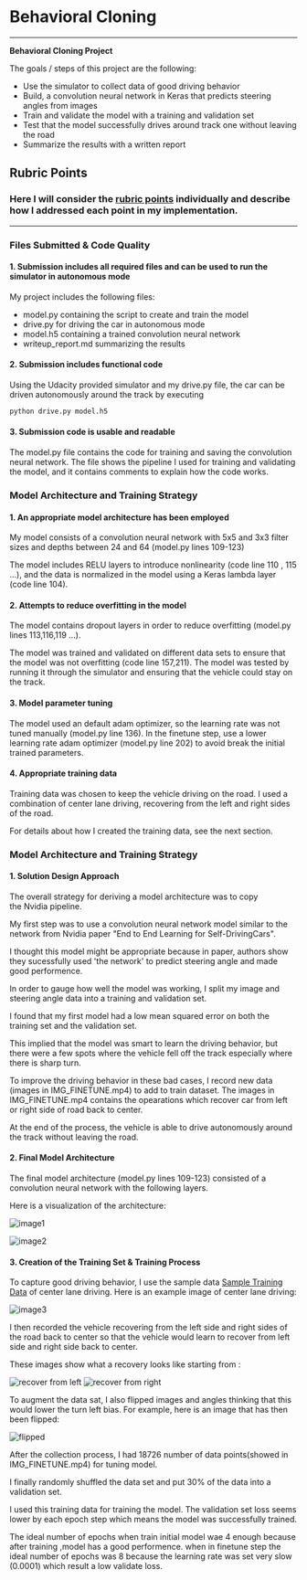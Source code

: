 # **Behavioral Cloning** 
---

**Behavioral Cloning Project**

The goals / steps of this project are the following:
* Use the simulator to collect data of good driving behavior
* Build, a convolution neural network in Keras that predicts steering angles from images
* Train and validate the model with a training and validation set
* Test that the model successfully drives around track one without leaving the road
* Summarize the results with a written report


[//]: # (Image References)

[image1]: ./examples/placeholder.png "Model Visualization"
[image2]: ./examples/placeholder.png "Grayscaling"
[image3]: ./examples/placeholder_small.png "Recovery Image"
[image4]: ./examples/placeholder_small.png "Recovery Image"
[image5]: ./examples/placeholder_small.png "Recovery Image"
[image6]: ./examples/placeholder_small.png "Normal Image"
[image7]: ./examples/placeholder_small.png "Flipped Image"

## Rubric Points
### Here I will consider the [rubric points](https://review.udacity.com/#!/rubrics/432/view) individually and describe how I addressed each point in my implementation.  

---
### Files Submitted & Code Quality

#### 1. Submission includes all required files and can be used to run the simulator in autonomous mode

My project includes the following files:
* model.py containing the script to create and train the model
* drive.py for driving the car in autonomous mode
* model.h5 containing a trained convolution neural network 
* writeup_report.md summarizing the results

#### 2. Submission includes functional code
Using the Udacity provided simulator and my drive.py file, the car can be driven autonomously around the track by executing 
```sh
python drive.py model.h5
```

#### 3. Submission code is usable and readable

The model.py file contains the code for training and saving the convolution neural network. The file shows the pipeline I used for training and validating the model, and it contains comments to explain how the code works.

### Model Architecture and Training Strategy

#### 1. An appropriate model architecture has been employed

My model consists of a convolution neural network with 5x5 and 3x3 filter sizes and depths between 24 and 64 (model.py lines 109-123) 

The model includes RELU layers to introduce nonlinearity (code line 110 , 115 ...), and the data is normalized in the model using a Keras lambda layer (code line 104). 

#### 2. Attempts to reduce overfitting in the model

The model contains dropout layers in order to reduce overfitting (model.py lines 113,116,119 ...). 

The model was trained and validated on different data sets to ensure that the model was not overfitting (code line 157,211). The model was tested by running it through the simulator and ensuring that the vehicle could stay on the track.

#### 3. Model parameter tuning

The model used an default adam optimizer, so the learning rate was not tuned manually (model.py line 136).
In the finetune step, use a lower learning rate adam optimizer (model.py line 202) to avoid break the initial trained parameters.

#### 4. Appropriate training data

Training data was chosen to keep the vehicle driving on the road. I used a combination of center lane driving, recovering from the left and right sides of the road.

For details about how I created the training data, see the next section. 

### Model Architecture and Training Strategy

#### 1. Solution Design Approach

The overall strategy for deriving a model architecture was to copy the Nvidia pipeline.

My first step was to use a convolution neural network model similar to the network from Nvidia paper "End to End Learning for Self-DrivingCars".

I thought this model might be appropriate because in paper, authors show they sucessfully used 'the network' to predict steering angle and made good performence.

In order to gauge how well the model was working, I split my image and steering angle data into a training and validation set. 

I found that my first model had a low mean squared error  on both the training set and the validation set.

This implied that the model was smart to learn the driving behavior, but there were a few spots where the vehicle fell off the track especially where there is sharp turn. 

To improve the driving behavior in these bad cases, I record new data (images in IMG_FINETUNE.mp4) to add to train dataset. The images in IMG_FINETUNE.mp4 contains the opearations which recover car from left or right side of road back to center.

At the end of the process, the vehicle is able to drive autonomously around the track without leaving the road.

#### 2. Final Model Architecture

The final model architecture (model.py lines 109-123) consisted of a convolution neural network with the following layers.

Here is a visualization of the architecture:

![image1](./examples/model_architecture_part_1.PNG) 

![image2](./examples/model_architecture_part_2.PNG)

#### 3. Creation of the Training Set & Training Process

To capture good driving behavior, I use the sample data [Sample Training Data](https://d17h27t6h515a5.cloudfront.net/topher/2016/December/584f6edd_data/data.zip) of center lane driving. Here is an example image of center lane driving:

![image3](./examples/center_2016_12_01_13_30_48_287.jpg)

I then recorded the vehicle recovering from the left side and right sides of the road back to center so that the vehicle would learn to recover from  left side and right side back to center.

These images show what a recovery looks like starting from :

![recover from left](./examples/leftside.jpg)
![recover from right](./examples/rightside.jpg)

To augment the data sat, I also flipped images and angles thinking that this would lower the turn left bias. For example, here is an image that has then been flipped:

![flipped](./examples/flipped.jpg)

After the collection process, I had 18726 number of data points(showed in IMG_FINETUNE.mp4) for tuning model.

I finally randomly shuffled the data set and put 30% of the data into a validation set. 

I used this training data for training the model. The validation set loss seems lower by each epoch step which means the model was successfully trained. 

The ideal number of epochs when train initial model wae 4 enough because after training ,model has a good performence. when in finetune step the ideal number of epochs was 8 because the learning rate was set very slow (0.0001) which result a low validate loss.

